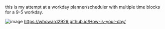 this is my attempt at a workday planner/scheduler with multiple time blocks for a 9-5 workday.

![image](https://user-images.githubusercontent.com/82119654/126927115-a3e5a68b-3d5a-446d-a327-323aabe95526.png)
https://whoward2929.github.io/How-is-your-day/
